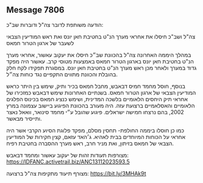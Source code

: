 ## Message 7806

הודעה משותפת לדובר צה"ל ודוברות שב"כ:

צה"ל ושב"כ חיסלו את אחראי מערך הנ"ט בחטיבת חאן יונס ואת ראש המודיעין הצבאי לשעבר של ארגון הטרור חמאס

במהלך היממה האחרונה צה"ל בהכוונת שב״כ חיסלו את יעקוב עאשור, אחראי מערך הנ"ט בחטיבת חאן יונס בארגון הטרור חמאס באמצעות מטוסי קרב. עאשור היה מפקד גדוד במערך ולאחר מכן ראש מערך הנ"ט בחטיבת חאן יונס. במסגרת תפקידו לקח חלק בהובלת והכוונת מתווים התקפיים נגד כוחות צה״ל.

בנוסף, חוסל מחמד חמיס דבאבש, מחבל חמאס בכיר ותיק, שימש בין היתר כראש המודיעין הצבאי של ארגון הטרור חמאס. 
בשנתיים האחרונות שימש דבאבש כמזכירו של אחראי תיק היחסים הלאומיים בלשכה המדינית, ושימש כנציג חמאס בכינוס הפלגים הלאומיים והאסלאמיים ברצועת עזה. היה מעורב בהכוונת הפיגוע ביישוב עצמונה במרץ 2002, בהם נרצחו חמישה ישראלים. פיגוע שהובל ע״י מחמד סינואר, וואאל נאצר ותייסיר מבאשר.

כמו כן חוסלו ביממה החולפת- תחסין מסלם, מפקד פלוגת הסיוע הקרבי אשר היה אחראי על הכוחות המיוחדים בבית לאהיא. ג׳האד עזאם, קצין חקירות של המודיעין הצבאי של חמאס בזיתון, ואת מניר חרב, ראש מערך ההסברה בחטיבת רפיח.

מצורפות תעודות זהות של יעקוב עאשור ומחמד דבאבש: https://IDFANC.activetrail.biz/ANC13112023593.5

מצורף תיעוד מתקיפות צה"ל ברצועה: https://bit.ly/3MHAk9t

